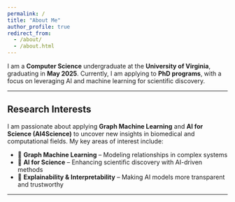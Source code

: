```yaml
---
permalink: /
title: "About Me"
author_profile: true
redirect_from: 
  - /about/
  - /about.html
---
```



I am a **Computer Science** undergraduate at the **University of Virginia**, graduating in **May 2025**. Currently, I am applying to **PhD programs**, with a focus on leveraging AI and machine learning for scientific discovery.

---

## Research Interests  
I am passionate about applying **Graph Machine Learning** and **AI for Science (AI4Science)** to uncover new insights in biomedical and computational fields. My key areas of interest include:

- 🔗 **Graph Machine Learning** – Modeling relationships in complex systems  
- 🧬 **AI for Science** – Enhancing scientific discovery with AI-driven methods  
- 🤖 **Explainability & Interpretability** – Making AI models more transparent and trustworthy  

---
